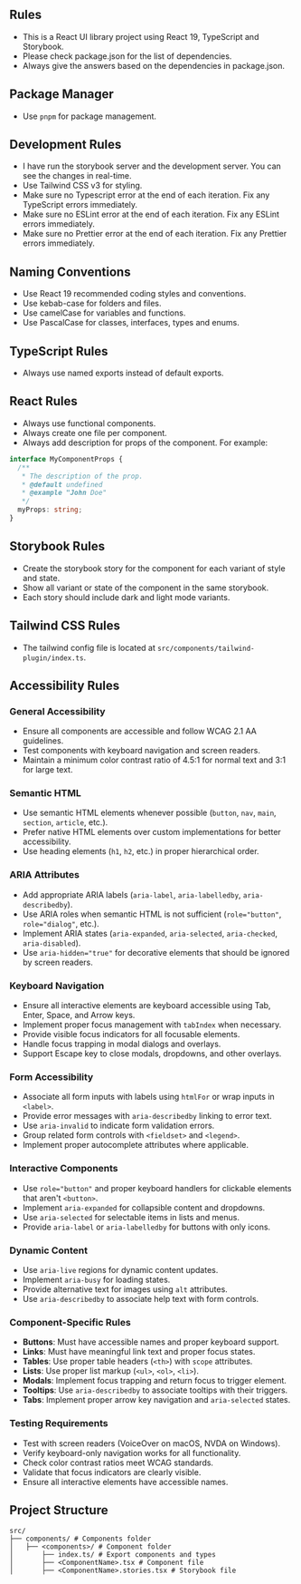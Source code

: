 ## Rules

- This is a React UI library project using React 19, TypeScript and Storybook.
- Please check package.json for the list of dependencies.
- Always give the answers based on the dependencies in package.json.

## Package Manager

- Use `pnpm` for package management.

## Development Rules

- I have run the storybook server and the development server. You can see the changes in real-time.
- Use Tailwind CSS v3 for styling.
- Make sure no Typescript error at the end of each iteration. Fix any TypeScript errors immediately.
- Make sure no ESLint error at the end of each iteration. Fix any ESLint errors immediately.
- Make sure no Prettier error at the end of each iteration. Fix any Prettier errors immediately.

## Naming Conventions

- Use React 19 recommended coding styles and conventions.
- Use kebab-case for folders and files.
- Use camelCase for variables and functions.
- Use PascalCase for classes, interfaces, types and enums.

## TypeScript Rules

- Always use named exports instead of default exports.

## React Rules

- Always use functional components.
- Always create one file per component.
- Always add description for props of the component. For example:

```typescript
interface MyComponentProps {
  /**
   * The description of the prop.
   * @default undefined
   * @example "John Doe"
   */
  myProps: string;
}
```

## Storybook Rules

- Create the storybook story for the component for each variant of style and state.
- Show all variant or state of the component in the same storybook.
- Each story should include dark and light mode variants.

## Tailwind CSS Rules

- The tailwind config file is located at `src/components/tailwind-plugin/index.ts`.

## Accessibility Rules

### General Accessibility

- Ensure all components are accessible and follow WCAG 2.1 AA guidelines.
- Test components with keyboard navigation and screen readers.
- Maintain a minimum color contrast ratio of 4.5:1 for normal text and 3:1 for large text.

### Semantic HTML

- Use semantic HTML elements whenever possible (`button`, `nav`, `main`, `section`, `article`, etc.).
- Prefer native HTML elements over custom implementations for better accessibility.
- Use heading elements (`h1`, `h2`, etc.) in proper hierarchical order.

### ARIA Attributes

- Add appropriate ARIA labels (`aria-label`, `aria-labelledby`, `aria-describedby`).
- Use ARIA roles when semantic HTML is not sufficient (`role="button"`, `role="dialog"`, etc.).
- Implement ARIA states (`aria-expanded`, `aria-selected`, `aria-checked`, `aria-disabled`).
- Use `aria-hidden="true"` for decorative elements that should be ignored by screen readers.

### Keyboard Navigation

- Ensure all interactive elements are keyboard accessible using Tab, Enter, Space, and Arrow keys.
- Implement proper focus management with `tabIndex` when necessary.
- Provide visible focus indicators for all focusable elements.
- Handle focus trapping in modal dialogs and overlays.
- Support Escape key to close modals, dropdowns, and other overlays.

### Form Accessibility

- Associate all form inputs with labels using `htmlFor` or wrap inputs in `<label>`.
- Provide error messages with `aria-describedby` linking to error text.
- Use `aria-invalid` to indicate form validation errors.
- Group related form controls with `<fieldset>` and `<legend>`.
- Implement proper autocomplete attributes where applicable.

### Interactive Components

- Use `role="button"` and proper keyboard handlers for clickable elements that aren't `<button>`.
- Implement `aria-expanded` for collapsible content and dropdowns.
- Use `aria-selected` for selectable items in lists and menus.
- Provide `aria-label` or `aria-labelledby` for buttons with only icons.

### Dynamic Content

- Use `aria-live` regions for dynamic content updates.
- Implement `aria-busy` for loading states.
- Provide alternative text for images using `alt` attributes.
- Use `aria-describedby` to associate help text with form controls.

### Component-Specific Rules

- **Buttons**: Must have accessible names and proper keyboard support.
- **Links**: Must have meaningful link text and proper focus states.
- **Tables**: Use proper table headers (`<th>`) with `scope` attributes.
- **Lists**: Use proper list markup (`<ul>`, `<ol>`, `<li>`).
- **Modals**: Implement focus trapping and return focus to trigger element.
- **Tooltips**: Use `aria-describedby` to associate tooltips with their triggers.
- **Tabs**: Implement proper arrow key navigation and `aria-selected` states.

### Testing Requirements

- Test with screen readers (VoiceOver on macOS, NVDA on Windows).
- Verify keyboard-only navigation works for all functionality.
- Check color contrast ratios meet WCAG standards.
- Validate that focus indicators are clearly visible.
- Ensure all interactive elements have accessible names.

## Project Structure

```
src/
├── components/ # Components folder
│   ├── <components>/ # Component folder
│       ├── index.ts/ # Export components and types
│       ├── <ComponentName>.tsx # Component file
│       ├── <ComponentName>.stories.tsx # Storybook file
```
